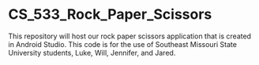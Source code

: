 # CS_533_Rock_Paper_Scissors
This repository will host our rock paper scissors application that is created in Android Studio. This code is for the use of Southeast Missouri State University students, Luke, Will, Jennifer, and Jared. 
